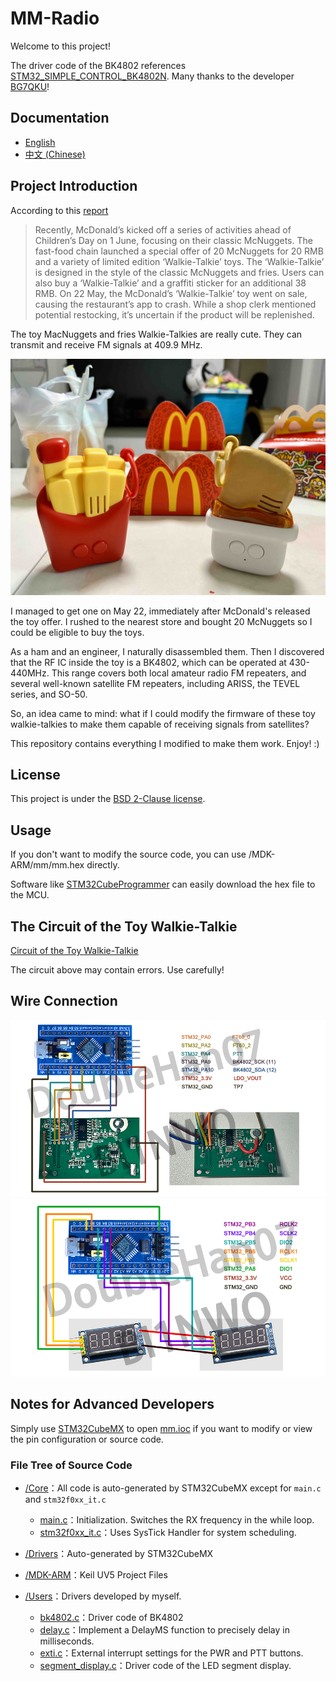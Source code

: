 # MM-Radio
Welcome to this project!

The driver code of the BK4802 references [STM32_SIMPLE_CONTROL_BK4802N](https://github.com/BG7QKU/STM32_SIMPLE_CONTROL_BK4802N). Many thanks to the developer [BG7QKU](https://github.com/BG7QKU)!

## Documentation
- [English](README-en.md)
- [中文 (Chinese)](README.md)

## Project Introduction
According to this [report](https://daoinsights.com/news/mcdonalds-releases-retro-walkie-talkie-for-childrens-day-while-kfc-hosts-nostalgic-toy-fair/)
> Recently, McDonald’s kicked off a series of activities ahead of Children’s Day on 1 June, focusing on their classic McNuggets. The fast-food chain launched a special offer of 20 McNuggets for 20 RMB and a variety of limited edition ‘Walkie-Talkie’ toys. The ‘Walkie-Talkie’ is designed in the style of the classic McNuggets and fries. Users can also buy a ‘Walkie-Talkie’ and a graffiti sticker for an additional 38 RMB. On 22 May, the McDonald’s ‘Walkie-Talkie’ toy went on sale, causing the restaurant’s app to crash. While a shop clerk mentioned potential restocking, it’s uncertain if the product will be replenished.

The toy MacNuggets and fries Walkie-Talkies are really cute. They can transmit and receive FM signals at 409.9 MHz.

![](/docs/images/toys.jpg)

I managed to get one on May 22, immediately after McDonald's released the toy offer. I rushed to the nearest store and bought 20 McNuggets so I could be eligible to buy the toys.

As a ham and an engineer, I naturally disassembled them. Then I discovered that the RF IC inside the toy is a BK4802, which can be operated at 430-440MHz. This range covers both local amateur radio FM repeaters, and several well-known satellite FM repeaters, including ARISS, the TEVEL series, and SO-50.

So, an idea came to mind: what if I could modify the firmware of these toy walkie-talkies to make them capable of receiving signals from satellites?

This repository contains everything I modified to make them work. Enjoy! :)

## License
This project is under the [BSD 2-Clause license](./LICENSE).

## Usage
If you don't want to modify the source code, you can use /MDK-ARM/mm/mm.hex directly.

Software like [STM32CubeProgrammer](https://www.st.com/en/development-tools/stm32cubeprog.html) can easily download the hex file to the MCU.

## The Circuit of the Toy Walkie-Talkie
[Circuit of the Toy Walkie-Talkie](./docs/mm-circuit.pdf)

The circuit above may contain errors. Use carefully!

## Wire Connection
![](/docs/images/BoardConnection_en.jpg)
![](/docs/images/SegConnection.jpg)

## Notes for Advanced Developers
Simply use [STM32CubeMX](https://www.st.com/en/development-tools/stm32cubemx.html) to open [mm.ioc](./mm.ioc) if you want to modify or view the pin configuration or source code.

### File Tree of Source Code
* [/Core](./Core/)：All code is auto-generated by STM32CubeMX except for `main.c` and `stm32f0xx_it.c`
    * [main.c](./Core/Src/main.c)：Initialization. Switches the RX frequency in the while loop.
    * [stm32f0xx_it.c](./Core/Src/stm32f0xx_it.c)：Uses SysTick Handler for system scheduling.

* [/Drivers](./Drivers/)：Auto-generated by STM32CubeMX

* [/MDK-ARM](./MDK-ARM/)：Keil UV5 Project Files

* [/Users](./Users/)：Drivers developed by myself.
    * [bk4802.c](./Users/bk4802.c)：Driver code of BK4802
    * [delay.c](./Users/delay.c)：Implement a DelayMS function to precisely delay in milliseconds.
    * [exti.c](./Users/exti.c)：External interrupt settings for the PWR and PTT buttons.
    * [segment_display.c](./Users/segment_display.c)：Driver code of the LED segment display.